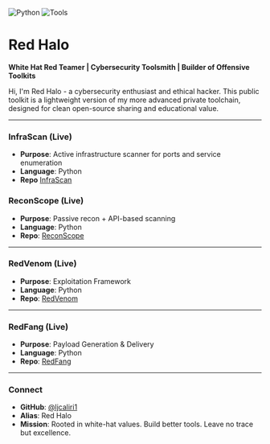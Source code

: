 
![Python](https://img.shields.io/badge/Python-3.8+-blue)
![Tools](https://imgshields.io/badge/Toolkit-RedHalo-red)


# Red Halo

**White Hat Red Teamer | Cybersecurity Toolsmith | Builder of Offensive Toolkits**

Hi, I'm Red Halo - a cybersecurity enthusiast and ethical hacker. This public toolkit is a lightweight version of my more advanced private toolchain, designed for clean open-source sharing and educational value. 

---

### InfraScan (Live)
- **Purpose**: Active infrastructure scanner for ports and service enumeration
- **Language**: Python
- **Repo** [InfraScan](https://github.com/ljcaliri1/InfraScan)

### ReconScope (Live)
- **Purpose**: Passive recon + API-based scanning
- **Language**: Python
- **Repo**: [ReconScope](https://github.com/ljcaliri1/ReconScope)

---

### RedVenom (Live)
- **Purpose**: Exploitation Framework
- **Language**: Python
- **Repo**: [RedVenom](https://github.com/ljcaliri1/RedVenom) 

---

### RedFang (Live)
- **Purpose**: Payload Generation & Delivery
- **Language**: Python
- **Repo**: [RedFang](https://github.com/ljcaliri1/RedFang)

---

### Connect
- **GitHub**: [@ljcaliri1](https://github.com/ljcaliri1)
- **Alias**: Red Halo
- **Mission**: Rooted in white-hat values. Build better tools. Leave no trace but excellence. 
